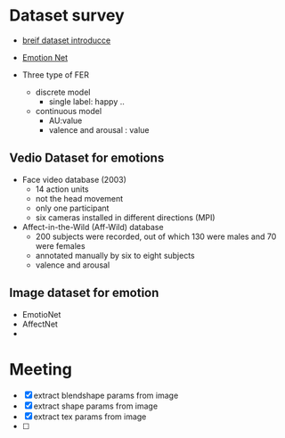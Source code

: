 # Dataset survey
- [breif dataset introducce](https://blog.csdn.net/Code_Mart/article/details/92833599)
- [Emotion Net](http://cbcsl.ece.ohio-state.edu/EmotionNetChallenge/index.html#auwild)

- Three type of FER
  - discrete model
    - single label: happy ..
  - continuous model
    - AU:value
    - valence and arousal : value

## Vedio Dataset for emotions
- Face video database (2003)
  - 14 action units
  - not the head movement
  - only one participant
  - six cameras installed in different directions (MPI)
- Affect-in-the-Wild (Aff-Wild) database 
  - 200 subjects were recorded, out of which 130 were males and 70 were females
  - annotated manually by six to eight subjects
  - valence and arousal 
## Image dataset for emotion
  - EmotioNet
  - AffectNet
  - 

# Meeting
- [x] extract blendshape params from image
- [x] extract shape params from image
- [x] extract tex params from image
- [ ] 